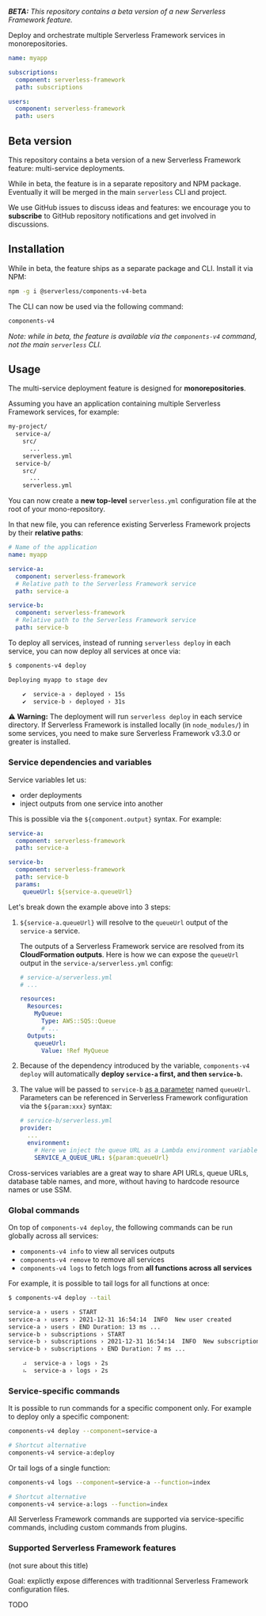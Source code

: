 _**BETA:** This repository contains a beta version of a new Serverless Framework feature._

Deploy and orchestrate multiple Serverless Framework services in monorepositories.

```yaml
name: myapp

subscriptions:
  component: serverless-framework
  path: subscriptions

users:
  component: serverless-framework
  path: users
```

## Beta version

This repository contains a beta version of a new Serverless Framework feature: multi-service deployments.

While in beta, the feature is in a separate repository and NPM package. Eventually it will be merged in the main `serverless` CLI and project.

We use GitHub issues to discuss ideas and features: we encourage you to **subscribe** to GitHub repository notifications and get involved in discussions.

## Installation

While in beta, the feature ships as a separate package and CLI. Install it via NPM:

```bash
npm -g i @serverless/components-v4-beta
```

The CLI can now be used via the following command:

```bash
components-v4
```

_Note: while in beta, the feature is available via the `components-v4` command, not the main `serverless` CLI._

## Usage

The multi-service deployment feature is designed for **monorepositories**.

Assuming you have an application containing multiple Serverless Framework services, for example:

```bash
my-project/
  service-a/
    src/
      ...
    serverless.yml
  service-b/
    src/
      ...
    serverless.yml
```

You can now create a **new top-level** `serverless.yml` configuration file at the root of your mono-repository.

In that new file, you can reference existing Serverless Framework projects by their **relative paths**:

```yaml
# Name of the application
name: myapp

service-a:
  component: serverless-framework
  # Relative path to the Serverless Framework service
  path: service-a

service-b:
  component: serverless-framework
  # Relative path to the Serverless Framework service
  path: service-b
```

To deploy all services, instead of running `serverless deploy` in each service, you can now deploy all services at once via:

```bash
$ components-v4 deploy

Deploying myapp to stage dev

    ✔  service-a › deployed › 15s
    ✔  service-b › deployed › 31s

```

**⚠️ Warning:** The deployment will run `serverless deploy` in each service directory. If Serverless Framework is installed locally (in `node_modules/`) in some services, you need to make sure Serverless Framework v3.3.0 or greater is installed.

### Service dependencies and variables

Service variables let us:

- order deployments
- inject outputs from one service into another

This is possible via the `${component.output}` syntax. For example:

```yaml
service-a:
  component: serverless-framework
  path: service-a

service-b:
  component: serverless-framework
  path: service-b
  params:
    queueUrl: ${service-a.queueUrl}
```

Let's break down the example above into 3 steps:

1. `${service-a.queueUrl}` will resolve to the `queueUrl` output of the `service-a` service.

   The outputs of a Serverless Framework service are resolved from its **CloudFormation outputs**. Here is how we can expose the `queueUrl` output in the `service-a/serverless.yml` config:

   ```yaml
   # service-a/serverless.yml
   # ...
   
   resources:
     Resources:
       MyQueue:
         Type: AWS::SQS::Queue
         # ...
     Outputs:
       queueUrl:
         Value: !Ref MyQueue
   ```

2. Because of the dependency introduced by the variable, `components-v4 deploy` will automatically **deploy `service-a` first, and then `service-b`.**

3. The value will be passed to `service-b` [as a parameter](https://www.serverless.com/framework/docs/guides/parameters) named `queueUrl`. Parameters can be referenced in Serverless Framework configuration via the `${param:xxx}` syntax:

   ```yaml
   # service-b/serverless.yml
   provider:
     ...
     environment:
       # Here we inject the queue URL as a Lambda environment variable
       SERVICE_A_QUEUE_URL: ${param:queueUrl}
   ```

Cross-services variables are a great way to share API URLs, queue URLs, database table names, and more, without having to hardcode resource names or use SSM.

### Global commands

On top of `components-v4 deploy`, the following commands can be run globally across all services:

- `components-v4 info` to view all services outputs
- `components-v4 remove` to remove all services
- `components-v4 logs` to fetch logs from **all functions across all services**

For example, it is possible to tail logs for all functions at once:

```bash
$ components-v4 deploy --tail

service-a › users › START
service-a › users › 2021-12-31 16:54:14  INFO  New user created
service-a › users › END Duration: 13 ms ...
service-b › subscriptions › START
service-b › subscriptions › 2021-12-31 16:54:14  INFO  New subscription enabled
service-b › subscriptions › END Duration: 7 ms ...

    ⠴  service-a › logs › 2s
    ⠦  service-a › logs › 2s

```

### Service-specific commands

It is possible to run commands for a specific component only. For example to deploy only a specific component:

```bash
components-v4 deploy --component=service-a

# Shortcut alternative
components-v4 service-a:deploy
```

Or tail logs of a single function:

```bash
components-v4 logs --component=service-a --function=index

# Shortcut alternative
components-v4 service-a:logs --function=index
```

All Serverless Framework commands are supported via service-specific commands, including custom commands from plugins.

### Supported Serverless Framework features

(not sure about this title)

Goal: explictly expose differences with traditionnal Serverless Framework configuration files.

TODO

